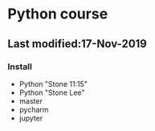 # Python course
## Last modified:17-Nov-2019

### Install
* Python "Stone 11:15"
* Python "Stone Lee"
* master
* pycharm
* jupyter